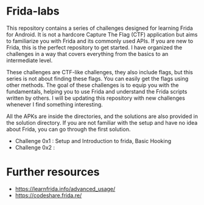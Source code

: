 # Frida-labs

This repository contains a series of challenges designed for learning Frida for Android. It is not a hardcore Capture The Flag (CTF) application but aims to familiarize you with Frida and its commonly used APIs. If you are new to Frida, this is the perfect repository to get started. I have organized the challenges in a way that covers everything from the basics to an intermediate level.

These challenges are CTF-like challenges, they also include flags, but this series is not about finding these flags. You can easily get the flags using other methods. The goal of these challenges is to equip you with the fundamentals, helping you to use Frida and understand the Frida scripts written by others. I will be updating this repository with new challenges whenever I find something interesting.

All the APKs are inside the directories, and the solutions are also provided in the solution directory. If you are not familiar with the setup and have no idea about Frida, you can go through the first solution.

- Challenge 0x1 : Setup and Introduction to frida, Basic Hooking
- Challenge 0x2 :


# Further resources

- https://learnfrida.info/advanced_usage/
- https://codeshare.frida.re/
